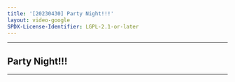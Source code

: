 ```yaml
---
title: '[20230430] Party Night!!!'
layout: video-google
SPDX-License-Identifier: LGPL-2.1-or-later
---
```


---

## Party Night!!!

<div class="container">
  <video-js id="my-video" class="vjs-fluid vjs-layout-medium" controls preload="auto" poster="/assets/images/20230430.jpg">
    <source src="https://drive.ayampenyet.eu.org/api/raw/?path=/%F0%9F%94%AE%20Unarchive%20Karaoke%20Moona/%5B20230430%5D%20%E3%80%90MoonUtau%E3%80%91Party%20Night!!!%E3%80%90Unarchive%E3%80%91%20%5BMoona%20Hoshinova%20hololive-ID%5D%20(NAHCY5QvwPE).mp4" type="video/mp4"/>
  </video-js>
</div>

---
